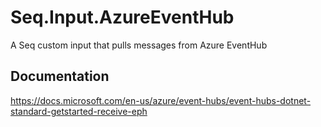 # Seq.Input.AzureEventHub

A Seq custom input that pulls messages from Azure EventHub

## Documentation

https://docs.microsoft.com/en-us/azure/event-hubs/event-hubs-dotnet-standard-getstarted-receive-eph